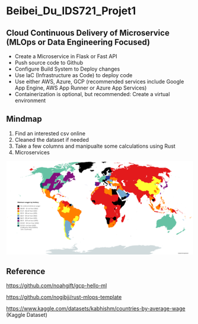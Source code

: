 # Beibei_Du_IDS721_Projet1

## Cloud Continuous Delivery of Microservice (MLOps or Data Engineering Focused)
- Create a Microservice in Flask or Fast API
- Push source code to Github
- Configure Build System to Deploy changes
- Use IaC (Infrastructure as Code) to deploy code
- Use either AWS, Azure, GCP (recommended services include Google App Engine, AWS App Runner or Azure App Services)
- Containerization is optional, but recommended: Create a virtual environment

## Mindmap
1. Find an interested csv online 
2. Cleaned the dataset if needed
3. Take a few columns and manipualte some calculations using Rust
4. Microservices

![Alt text](https://github.com/belladu0201/Images_Beibei/blob/main/Minimum_wages_by_territory.png)



## Reference
https://github.com/noahgift/gcp-hello-ml

https://github.com/nogibjj/rust-mlops-template


https://www.kaggle.com/datasets/kabhishm/countries-by-average-wage (Kaggle Dataset)


